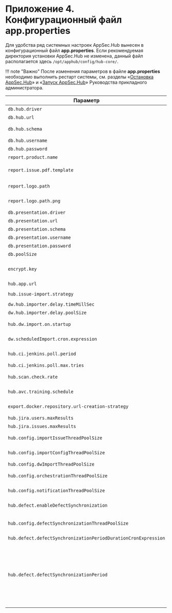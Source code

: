 # Приложение 4. Конфигурационный файл app.properties

Для удобства ряд системных настроек AppSec.Hub вынесен в конфигурационный файл **app.properties**. Если рекомендуемая директория установки AppSec.Hub не изменена, данный файл располагается здесь `/opt/apphub/config/hub-core/`. 

!!! note "Важно"
    После изменения параметров в файле **app.properties** необходимо выполнить рестарт системы, см. разделы «[Остановка AppSec.Hub](../../aag/installing%2C%20running%20and%20updating%20AppSec.Hub/#appsechub_3)» и «[Запуск AppSec.Hub](../../aag/installing%2C%20running%20and%20updating%20AppSec.Hub/#appsechub_2)» Руководства прикладного администратора.

Параметр|Описание|Значение по умолчанию
-|-|-
`db.hub.driver`|Класс драйвера для БД|`org.postgresql.Driver`
`db.hub.url`|Адрес экземпляра PostgreSQL|`jdbc:postgresql://$DB_HOST:$DB_PORT/$DB_NAME`
`db.hub.schema`|Основная схема БД, в которой содержится оперативная информация о работе AppSec.Hub|`hub`
`db.hub.username`|Имя пользователя с доступом к основной схеме БД|`hubapp`
`db.hub.password`|Пароль пользователя|`<Password>`
`report.product.name`|Имя продукта|`AppSec.Hub`
`report.issue.pdf.template`|Шаблон отчета о найденных уязвимостях|`/usr/local/tomcat/webapps/hub/WEB-INF/classes/resources/issue-report-pdf-template.xsl`
`report.logo.path`|Изображение логотипа для шаблона отчета о найденных уязвимостях в формате svg|`/usr/local/tomcat/webapps/hub/WEB-INF/classes/resources/logo.svg`
`report.logo.path.png`|Изображение логотипа для шаблона отчета о найденных уязвимостях в формате png|`/usr/local/tomcat/webapps/hub/WEB-INF/classes/resources/logo.png`
`db.presentation.driver`|Не используется|`org.postgresql.Driver`
`db.presentation.url`|Не используется|`jbc:postgresql://$DB_HOST:$DB_PORT/$DB_NAME`
`db.presentation.schema`|Не используется|`presentation`
`db.presentation.username`|Не используется|`hubapp`
`db.presentation.password`|Не используется|`<Password>`
`db.poolSize`|Размер пула соединений с БД|`10`
`encrypt.key`|Ключ шифрования паролей, используемых для доступа к инструментам ИБ. Рекомендованный размер ключа — 32 символа|`<Random key>`
`hub.app.url`|Внешний URL экземпляра AppSec.Hub|`http://localhost`
`hub.issue-import.strategy`|Не используется|`${issue-import.strategy:hub-history-strategy}`
`dw.hub.importer.delay.timeMillSec`|Не используется, кандидат на удаление|`1000`
`dw.hub.importer.delay.poolSize`|Не используется|`10`
`hub.dw.import.on.startup`|Автоматический запуск импорта данных в схему BI при старте приложения|`false`
`dw.scheduledImport.cron.expression`|Cron-выражение, задающее период импорта security issues|`0 0 1,22 * * ?`
`hub.ci.jenkins.poll.period`|Промежуток времени между обращениями AppSec.Hub к Jenkins|`10000`
`hub.ci.jenkins.poll.max.tries`|Количество обращений AppSec.Hub к Jenkins|`50`
`hub.scan.check.rate`|Частота проверки результатов сканирования в CI инструменте|`hub.scan.check.rate:30000`
`hub.avc.training.schedule`|Cron-выражение, задающее период тренировки модели AVC|`0 0 2 * * ?`
`export.docker.repository.url-creation-strategy`|Cтратегия создания URL для репозиториев Docker. С использованием имени репозитория или порта|`port`
`hub.jira.users.maxResults`|Максимальное количество пользователей Jira|`1000`
`hub.jira.issues.maxResults`|Максимальное количество тикетов для экспорта|`1000`
`hub.config.importIssueThreadPoolSize`|Размер пула потоков для импорта уязвимостей в AppSec.Hub|`8`
`hub.config.importConfigThreadPoolSize`|Размер пула потоков для экспорта уязвимостей из инструментов|`8`
`hub.config.dwImportThreadPoolSize`|Количество потоков импорта данных в Data Warehouse|`6`
`hub.config.orchestrationThreadPoolSize`|Количество потоков для работы с системами отслеживания дефектов|`16`
`hub.config.notificationThreadPoolSize`|Количество потоков для работы с рассылаемыми уведомлениями|`4`
`hub.defect.enableDefectSynchronization`|Включение/выключение автоматической синхронизации дефектов|`false (выключено)`
`hub.config.defectSynchronizationThreadPoolSize`|Общее количество одновременно запускаемых потоков синхронизации дефектов. Учитываются как потоки, запущенные «вручную», так и автоматически|`4`
`hub.defect.defectSynchronizationPeriodDurationCronExpression`|Cron-выражение, задающее период синхронизации|`0 0 0/1 * * ? (каждый час)`
`hub.defect.defectSynchronizationPeriod`|Количество периодов синхронизации, заданных предыдущим параметром — общий период синхронизации определяется произведением значений двух последних параметров. Например, если значение параметра `defect.defectSynchronizationPeriodDurationCronExpression` оставить по умолчанию (1 час), а для параметра `defect.defectSynchronizationPeriod` задать значение «2», автоматическая синхронизация будет осуществляться каждые два часа|`1`